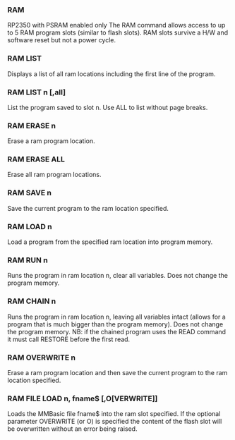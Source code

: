 

### RAM

 RP2350 with PSRAM enabled only The RAM command allows access to up to 5 RAM program slots (similar to flash slots). RAM slots survive a H/W and software reset but not a power cycle.

### RAM LIST

 Displays a list of all ram locations including the first line of the program.

### RAM LIST n [,all]

 List the program saved to slot n. Use ALL to list without page breaks.

### RAM ERASE n

 Erase a ram program location.

### RAM ERASE ALL

 Erase all ram program locations.

### RAM SAVE n

 Save the current program to the ram location specified.

### RAM LOAD n

 Load a program from the specified ram location into program memory.

### RAM RUN n

 Runs the program in ram location n, clear all variables. Does not change the program memory.

### RAM CHAIN n

 Runs the program in ram location n, leaving all variables intact (allows for a program that is much bigger than the program memory). Does not change the program memory. NB: if the chained program uses the READ command it must call RESTORE before the first read.

### RAM OVERWRITE n

 Erase a ram program location and then save the current program to the ram location specified.

### RAM FILE LOAD n, fname$ [,O[VERWRITE]]

 Loads the MMBasic file fname$ into the ram slot specified. If the optional parameter OVERWRITE (or O) is specified the content of the flash slot will be overwritten without an error being raised.